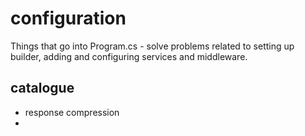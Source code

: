# configuration

Things that go into Program.cs - solve problems related to setting up builder, adding and configuring 
services and middleware.

## catalogue

- response compression
- 